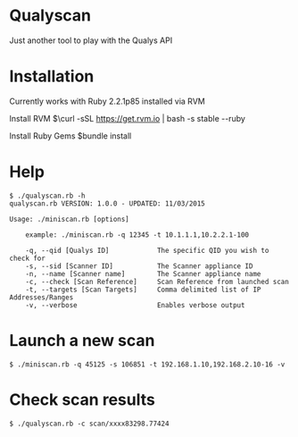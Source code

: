 # Qualyscan
Just another tool to play with the Qualys API

# Installation
Currently works with Ruby 2.2.1p85 installed via RVM

Install RVM
    $\curl -sSL https://get.rvm.io | bash -s stable --ruby

Install Ruby Gems
    $bundle install

# Help
    $ ./qualyscan.rb -h
    qualyscan.rb VERSION: 1.0.0 - UPDATED: 11/03/2015

    Usage: ./miniscan.rb [options]

        example: ./miniscan.rb -q 12345 -t 10.1.1.1,10.2.2.1-100

        -q, --qid [Qualys ID]            The specific QID you wish to check for
        -s, --sid [Scanner ID]           The Scanner appliance ID
        -n, --name [Scanner name]        The Scanner appliance name
        -c, --check [Scan Reference]     Scan Reference from launched scan
        -t, --targets [Scan Targets]     Comma delimited list of IP Addresses/Ranges
        -v, --verbose                    Enables verbose output

# Launch a new scan
    $ ./miniscan.rb -q 45125 -s 106851 -t 192.168.1.10,192.168.2.10-16 -v

# Check scan results
    $ ./qualyscan.rb -c scan/xxxx83298.77424